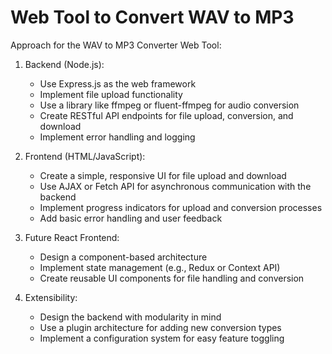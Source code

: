 # Web Tool to Convert WAV to MP3

Approach for the WAV to MP3 Converter Web Tool:

1. Backend (Node.js):
   - Use Express.js as the web framework
   - Implement file upload functionality
   - Use a library like ffmpeg or fluent-ffmpeg for audio conversion
   - Create RESTful API endpoints for file upload, conversion, and download
   - Implement error handling and logging

2. Frontend (HTML/JavaScript):
   - Create a simple, responsive UI for file upload and download
   - Use AJAX or Fetch API for asynchronous communication with the backend
   - Implement progress indicators for upload and conversion processes
   - Add basic error handling and user feedback

3. Future React Frontend:
   - Design a component-based architecture
   - Implement state management (e.g., Redux or Context API)
   - Create reusable UI components for file handling and conversion

4. Extensibility:
   - Design the backend with modularity in mind
   - Use a plugin architecture for adding new conversion types
   - Implement a configuration system for easy feature toggling
